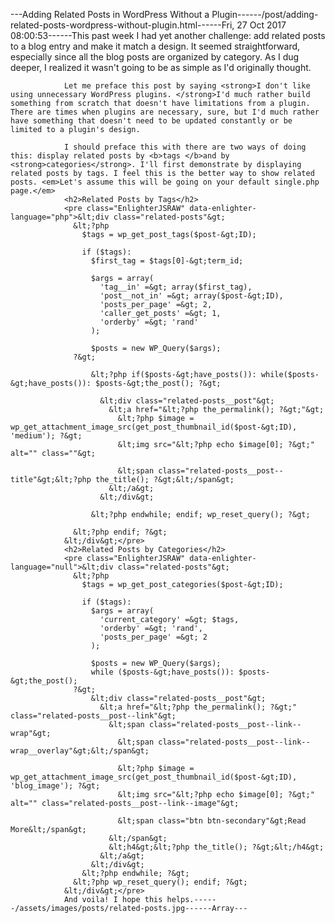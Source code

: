 ---Adding Related Posts in WordPress Without a Plugin------/post/adding-related-posts-wordpress-without-plugin.html------Fri, 27 Oct 2017 08:00:53------This past week I had yet another challenge: add related posts to a blog entry and make it match a design. It seemed straightforward, especially since all the blog posts are organized by category. As I dug deeper, I realized it wasn't going to be as simple as I'd originally thought.

                Let me preface this post by saying <strong>I don't like using unnecessary WordPress plugins. </strong>I'd much rather build something from scratch that doesn't have limitations from a plugin. There are times when plugins are necessary, sure, but I'd much rather have something that doesn't need to be updated constantly or be limited to a plugin's design.

                I should preface this with there are two ways of doing this: display related posts by <b>tags </b>and by <strong>categories</strong>. I'll first demonstrate by displaying related posts by tags. I feel this is the better way to show related posts. <em>Let's assume this will be going on your default single.php page.</em>
                <h2>Related Posts by Tags</h2>
                <pre class="EnlighterJSRAW" data-enlighter-language="php">&lt;div class="related-posts"&gt;
                  &lt;?php
                    $tags = wp_get_post_tags($post-&gt;ID);

                    if ($tags):
                      $first_tag = $tags[0]-&gt;term_id;

                      $args = array(
                        'tag__in' =&gt; array($first_tag),
                        'post__not_in' =&gt; array($post-&gt;ID),
                        'posts_per_page' =&gt; 2,
                        'caller_get_posts' =&gt; 1,
                        'orderby' =&gt; 'rand'
                      );

                      $posts = new WP_Query($args);
                  ?&gt;

                      &lt;?php if($posts-&gt;have_posts()): while($posts-&gt;have_posts()): $posts-&gt;the_post(); ?&gt;

                        &lt;div class="related-posts__post"&gt;
                          &lt;a href="&lt;?php the_permalink(); ?&gt;"&gt;
                            &lt;?php $image = wp_get_attachment_image_src(get_post_thumbnail_id($post-&gt;ID), 'medium'); ?&gt;
                            &lt;img src="&lt;?php echo $image[0]; ?&gt;" alt="" class=""&gt;

                            &lt;span class="related-posts__post--title"&gt;&lt;?php the_title(); ?&gt;&lt;/span&gt;
                          &lt;/a&gt;
                        &lt;/div&gt;

                      &lt;?php endwhile; endif; wp_reset_query(); ?&gt;

                  &lt;?php endif; ?&gt;
                &lt;/div&gt;</pre>
                <h2>Related Posts by Categories</h2>
                <pre class="EnlighterJSRAW" data-enlighter-language="null">&lt;div class="related-posts"&gt;
                  &lt;?php
                    $tags = wp_get_post_categories($post-&gt;ID);

                    if ($tags):
                      $args = array(
                        'current_category' =&gt; $tags,
                        'orderby' =&gt; 'rand',
                        'posts_per_page' =&gt; 2
                      );

                      $posts = new WP_Query($args);
                      while ($posts-&gt;have_posts()): $posts-&gt;the_post();
                  ?&gt;
                      &lt;div class="related-posts__post"&gt;
                        &lt;a href="&lt;?php the_permalink(); ?&gt;" class="related-posts__post--link"&gt;
                          &lt;span class="related-posts__post--link--wrap"&gt;
                            &lt;span class="related-posts__post--link--wrap__overlay"&gt;&lt;/span&gt;

                            &lt;?php $image = wp_get_attachment_image_src(get_post_thumbnail_id($post-&gt;ID), 'blog_image'); ?&gt;
                            &lt;img src="&lt;?php echo $image[0]; ?&gt;" alt="" class="related-posts__post--link--image"&gt;

                            &lt;span class="btn btn-secondary"&gt;Read More&lt;/span&gt;
                          &lt;/span&gt;
                          &lt;h4&gt;&lt;?php the_title(); ?&gt;&lt;/h4&gt;
                        &lt;/a&gt;
                      &lt;/div&gt;
                    &lt;?php endwhile; ?&gt;
                  &lt;?php wp_reset_query(); endif; ?&gt;
                &lt;/div&gt;</pre>
                And voila! I hope this helps.------/assets/images/posts/related-posts.jpg------Array---
